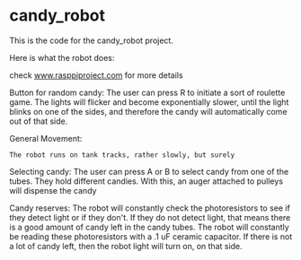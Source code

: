 # candy_robot
This is the code for the candy_robot project. 

Here is what the robot does:

check www.rasppiproject.com for more details

Button for random candy:
	The user can press R to initiate a sort of roulette game. The lights will flicker
and become exponentially slower, until the light blinks on one of the sides, and therefore the candy
will automatically come out of that side. 

General Movement:

	The robot runs on tank tracks, rather slowly, but surely

Selecting candy:
	The user can press A or B to select candy from one of the tubes. They hold
different candies. With this, an auger attached to pulleys will dispense the candy


Candy reserves:
	The robot will constantly check the photoresistors to see if they detect
light or if they don't. If they do not detect light, that means there is a good amount of candy
left in the candy tubes. The robot will constantly be reading these photoresistors with a .1 uF 
ceramic capacitor. If there is not a lot of candy left, then the robot light will turn on, on that side.
